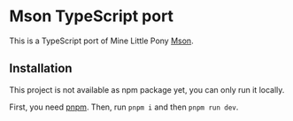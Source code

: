 # Mson TypeScript port

This is a TypeScript port of Mine Little Pony [Mson](https://github.com/MineLittlePony/Mson).

## Installation

This project is not available as npm package yet, you can only run it locally.

First, you need [pnpm](https://pnpm.io/). Then, run `pnpm i` and then `pnpm run dev`.
